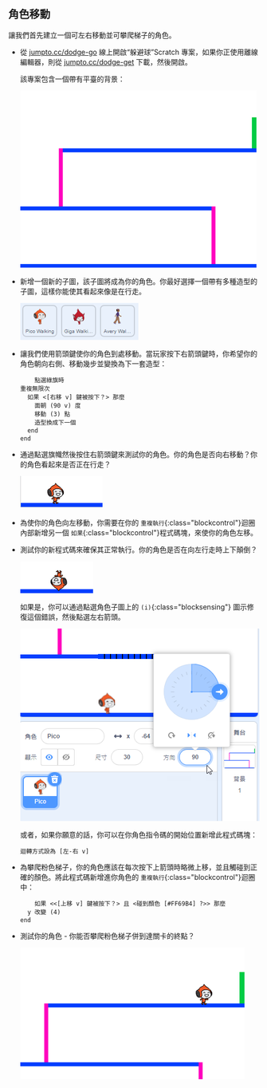 ## 角色移動

讓我們首先建立一個可左右移動並可攀爬梯子的角色。



+ 從 <a href="http://jumpto.cc/dodge-go" target="_blank">jumpto.cc/dodge-go</a> 線上開啟“躲避球”Scratch 專案，如果你正使用離線編輯器，則從 <a href="http://jumpto.cc/dodge-get" target="_blank">jumpto.cc/dodge-get</a> 下載，然後開啟。

	該專案包含一個帶有平臺的背景：

	![screenshot](images/dodge-background.png)

+ 新增一個新的子圖，該子圖將成為你的角色。你最好選擇一個帶有多種造型的子圖，這樣你能使其看起來像是在行走。

	![screenshot](images/dodge-characters.png)

+ 讓我們使用箭頭鍵使你的角色到處移動。當玩家按下右箭頭鍵時，你希望你的角色朝向右側、移動幾步並變換為下一套造型：

	```blocks
		點選綠旗時
    重複無限次 
      如果 <[右移 v] 鍵被按下？> 那麼 
        面朝 (90 v) 度
        移動 (3) 點
        造型換成下一個
      end
    end
	```

+ 通過點選旗幟然後按住右箭頭鍵來測試你的角色。你的角色是否向右移動？你的角色看起來是否正在行走？

	![screenshot](images/dodge-walking.png)

+ 為使你的角色向左移動，你需要在你的 `重複執行`{:class="blockcontrol"}迴圈內部新增另一個 `如果`{:class="blockcontrol"}程式碼塊，來使你的角色左移。

+ 測試你的新程式碼來確保其正常執行。你的角色是否在向左行走時上下顛倒？

	![screenshot](images/dodge-upside-down.png)

	如果是，你可以通過點選角色子圖上的 `(i)`{:class="blocksensing"} 圖示修復這個錯誤，然後點選左右箭頭。

	![screenshot](images/dodge-left-right.png)

	或者，如果你願意的話，你可以在你角色指令碼的開始位置新增此程式碼塊：

	```blocks
    迴轉方式設為 [左-右 v]
	```

+ 為攀爬粉色梯子，你的角色應該在每次按下上箭頭時略微上移，並且觸碰到正確的顏色。將此程式碼新增進你角色的 `重複執行`{:class="blockcontrol"}迴圈中：

	```blocks
		如果 <<[上移 v] 鍵被按下？> 且 <碰到顏色 [#FF69B4] ?>> 那麼 
      y 改變 (4)
    end
	```

+ 測試你的角色 - 你能否攀爬粉色梯子併到達關卡的終點？

	![screenshot](images/dodge-test-character.png)



